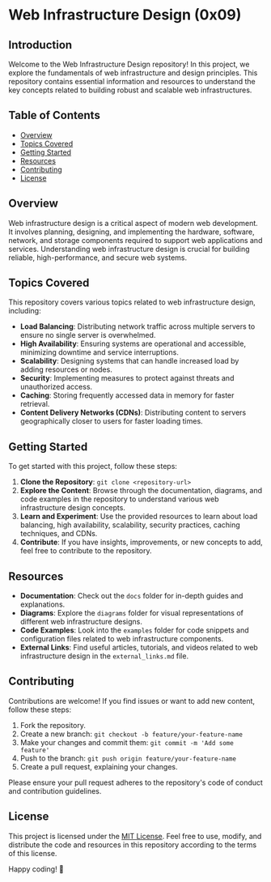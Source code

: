 # Web Infrastructure Design (0x09)

## Introduction

Welcome to the Web Infrastructure Design repository! In this project, we explore the fundamentals of web infrastructure and design principles. This repository contains essential information and resources to understand the key concepts related to building robust and scalable web infrastructures.

## Table of Contents

- [Overview](#overview)
- [Topics Covered](#topics-covered)
- [Getting Started](#getting-started)
- [Resources](#resources)
- [Contributing](#contributing)
- [License](#license)

## Overview

Web infrastructure design is a critical aspect of modern web development. It involves planning, designing, and implementing the hardware, software, network, and storage components required to support web applications and services. Understanding web infrastructure design is crucial for building reliable, high-performance, and secure web systems.

## Topics Covered

This repository covers various topics related to web infrastructure design, including:

- **Load Balancing**: Distributing network traffic across multiple servers to ensure no single server is overwhelmed.
- **High Availability**: Ensuring systems are operational and accessible, minimizing downtime and service interruptions.
- **Scalability**: Designing systems that can handle increased load by adding resources or nodes.
- **Security**: Implementing measures to protect against threats and unauthorized access.
- **Caching**: Storing frequently accessed data in memory for faster retrieval.
- **Content Delivery Networks (CDNs)**: Distributing content to servers geographically closer to users for faster loading times.

## Getting Started

To get started with this project, follow these steps:

1. **Clone the Repository**: `git clone <repository-url>`
2. **Explore the Content**: Browse through the documentation, diagrams, and code examples in the repository to understand various web infrastructure design concepts.
3. **Learn and Experiment**: Use the provided resources to learn about load balancing, high availability, scalability, security practices, caching techniques, and CDNs.
4. **Contribute**: If you have insights, improvements, or new concepts to add, feel free to contribute to the repository.

## Resources

- **Documentation**: Check out the `docs` folder for in-depth guides and explanations.
- **Diagrams**: Explore the `diagrams` folder for visual representations of different web infrastructure designs.
- **Code Examples**: Look into the `examples` folder for code snippets and configuration files related to web infrastructure components.
- **External Links**: Find useful articles, tutorials, and videos related to web infrastructure design in the `external_links.md` file.

## Contributing

Contributions are welcome! If you find issues or want to add new content, follow these steps:

1. Fork the repository.
2. Create a new branch: `git checkout -b feature/your-feature-name`
3. Make your changes and commit them: `git commit -m 'Add some feature'`
4. Push to the branch: `git push origin feature/your-feature-name`
5. Create a pull request, explaining your changes.

Please ensure your pull request adheres to the repository's code of conduct and contribution guidelines.

## License

This project is licensed under the [MIT License](LICENSE). Feel free to use, modify, and distribute the code and resources in this repository according to the terms of this license.

Happy coding! 🚀
